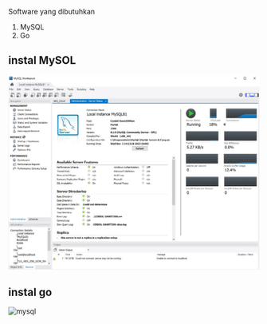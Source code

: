 Software yang dibutuhkan
1. MySQL
2. Go


## instal MySOL
 ![mysql](./mysql-workbench.jpg)


## instal go
![mysql](./)
